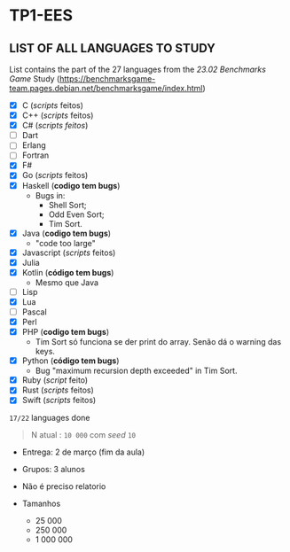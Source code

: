 # TP1-EES

## LIST OF ALL LANGUAGES TO STUDY

List contains the part of the 27 languages from the *23.02 Benchmarks Game* Study (https://benchmarksgame-team.pages.debian.net/benchmarksgame/index.html)

- [X] C (*scripts* feitos)
- [X] C++ (*scripts* feitos)
- [X] C# (*scripts feitos*)
- [ ] Dart
- [ ] Erlang
- [ ] Fortran
- [X] F#
- [X] Go (*scripts* feitos)
- [X] Haskell (**codigo tem bugs**)
  - Bugs in:
    - Shell Sort;
    - Odd Even Sort;
    - Tim Sort.
- [X] Java (**codigo tem bugs**)
  - "code too large"
- [X] Javascript (*scripts* feitos)
- [X] Julia
- [X] Kotlin (**código tem bugs**)
  - Mesmo que Java
- [ ] Lisp
- [X] Lua
- [ ] Pascal
- [X] Perl
- [X] PHP (**codigo tem bugs**)
  - Tim Sort só funciona se der print do array. Senão dá o warning das keys.
- [X] Python (**código tem bugs**)
  - Bug "maximum recursion depth exceeded" in Tim Sort.
- [X] Ruby (*script* feito)
- [X] Rust (*scripts* feitos)
- [X] Swift (*scripts* feitos)

`17/22` languages done

> N atual : `10 000` com *seed* `10`

- Entrega: 2 de março (fim da aula)
- Grupos: 3 alunos
- Não é preciso relatorio
- Tamanhos

  - 25 000
  - 250 000
  - 1 000 000
